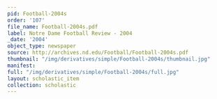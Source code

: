 ```yaml
---
pid: Football-2004s
order: '107'
file_name: Football-2004s.pdf
label: Notre Dame Football Review - 2004
_date: '2004'
object_type: newspaper
source: http://archives.nd.edu/Football/Football-2004s.pdf
thumbnail: "/img/derivatives/simple/Football-2004s/thumbnail.jpg"
manifest:
full: "/img/derivatives/simple/Football-2004s/full.jpg"
layout: scholastic_item
collection: scholastic
---
```

